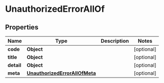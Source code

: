

# UnauthorizedErrorAllOf


## Properties

| Name | Type | Description | Notes |
|------------ | ------------- | ------------- | -------------|
|**code** | **Object** |  |  [optional] |
|**title** | **Object** |  |  [optional] |
|**detail** | **Object** |  |  [optional] |
|**meta** | [**UnauthorizedErrorAllOfMeta**](UnauthorizedErrorAllOfMeta.md) |  |  [optional] |




